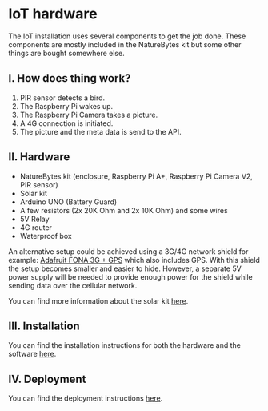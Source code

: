 # IoT hardware

The IoT installation uses several components to get the job done. These
components are mostly included in the NatureBytes kit but some other
things are bought somewhere else.

## I. How does thing work?

1. PIR sensor detects a bird.
2. The Raspberry Pi wakes up.
3. The Raspberry Pi Camera takes a picture.
4. A 4G connection is initiated.
5. The picture and the meta data is send to the API.

## II. Hardware

- NatureBytes kit (enclosure, Raspberry Pi A+, Raspberry Pi Camera V2, PIR sensor)
- Solar kit
- Arduino UNO (Battery Guard)
- A few resistors (2x 20K Ohm and 2x 10K Ohm) and some wires
- 5V Relay
- 4G router
- Waterproof box

An alternative setup could be achieved using a 3G/4G network shield for example: [Adafruit FONA 3G + GPS](https://learn.adafruit.com/adafruit-fona-3g-cellular-gps-breakout/overview) which also includes GPS. With this shield the setup becomes smaller and easier to hide.
However, a separate 5V power supply will be needed to provide enough power for the shield while sending data over the cellular network.

You can find more information about the solar kit [here](https://github.com/oSoc17/code9000/blob/develop/hardware/SOLARKIT.md).

## III. Installation

You can find the installation instructions for both the hardware and the software [here](https://github.com/oSoc17/code9000/blob/develop/hardware/SETUP.md).

## IV. Deployment

You can find the deployment instructions [here](https://github.com/oSoc17/code9000/blob/develop/hardware/DEPLOYMENT.md).
